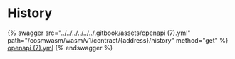 # History

{% swagger src="../../../../../../.gitbook/assets/openapi (7).yml" path="/cosmwasm/wasm/v1/contract/{address}/history" method="get" %}
[openapi (7).yml](<../../../../../../.gitbook/assets/openapi (7).yml>)
{% endswagger %}
